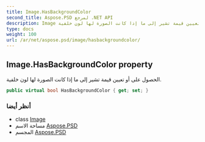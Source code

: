 ```yaml
---
title: Image.HasBackgroundColor
second_title: Aspose.PSD لمرجع .NET API
description: Image ملكية. الحصول على أو تعيين قيمة تشير إلى ما إذا كانت الصورة لها لون خلفية.
type: docs
weight: 100
url: /ar/net/aspose.psd/image/hasbackgroundcolor/
---
```

## Image.HasBackgroundColor property

الحصول على أو تعيين قيمة تشير إلى ما إذا كانت الصورة لها لون خلفية.

```csharp
public virtual bool HasBackgroundColor { get; set; }
```

### أنظر أيضا

* class [Image](../)
* مساحة الاسم [Aspose.PSD](../../image/)
* المجسم [Aspose.PSD](../../../)


